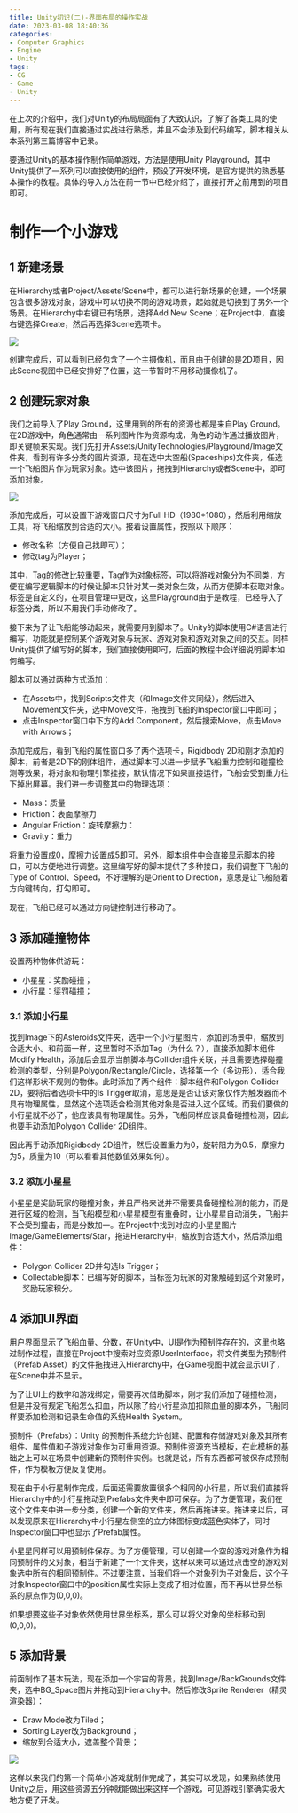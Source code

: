 ```yaml
---
title: Unity初识(二)-界面布局的操作实战
date: 2023-03-08 18:40:36
categories:
- Computer Graphics
- Engine
- Unity
tags:
- CG
- Game
- Unity
---
```


在上次的介绍中，我们对Unity的布局局面有了大致认识，了解了各类工具的使用，所有现在我们直接通过实战进行熟悉，并且不会涉及到代码编写，脚本相关从本系列第三篇博客中记录。

<!--more-->

要通过Unity的基本操作制作简单游戏，方法是使用Unity Playground，其中Unity提供了一系列可以直接使用的组件，预设了开发环境，是官方提供的熟悉基本操作的教程。具体的导入方法在前一节中已经介绍了，直接打开之前用到的项目即可。



# 制作一个小游戏

## 1 新建场景

在Hierarchy或者Project/Assets/Scene中，都可以进行新场景的创建，一个场景包含很多游戏对象，游戏中可以切换不同的游戏场景，起始就是切换到了另外一个场景。在Hierarchy中右键已有场景，选择Add New Scene；在Project中，直接右键选择Create，然后再选择Scene选项卡。

![](./unity2/1.png)

创建完成后，可以看到已经包含了一个主摄像机，而且由于创建的是2D项目，因此Scene视图中已经安排好了位置，这一节暂时不用移动摄像机了。



## 2 创建玩家对象

我们之前导入了Play Ground，这里用到的所有的资源也都是来自Play Ground。在2D游戏中，角色通常由一系列图片作为资源构成，角色的动作通过播放图片，即关键帧来实现。我们先打开Assets/UnityTechnologies/Playground/Image文件夹，看到有许多分类的图片资源，现在选中太空船(Spaceships)文件夹，任选一个飞船图片作为玩家对象。选中该图片，拖拽到Hierarchy或者Scene中，即可添加对象。

![](./unity2/2.png)

添加完成后，可以设置下游戏窗口尺寸为Full HD（1980*1080），然后利用缩放工具，将飞船缩放到合适的大小。接着设置属性，按照以下顺序：

* 修改名称（方便自己找即可）；
* 修改tag为Player；

其中，Tag的修改比较重要，Tag作为对象标签，可以将游戏对象分为不同类，方便在编写逻辑脚本的时候让脚本只针对某一类对象生效，从而方便脚本获取对象。标签是自定义的，在项目管理中更改，这里Playground由于是教程，已经导入了标签分类，所以不用我们手动修改了。

接下来为了让飞船能够动起来，就需要用到脚本了。Unity的脚本使用C#语言进行编写，功能就是控制某个游戏对象与玩家、游戏对象和游戏对象之间的交互。同样Unity提供了编写好的脚本，我们直接使用即可，后面的教程中会详细说明脚本如何编写。

脚本可以通过两种方式添加：

* 在Assets中，找到Scripts文件夹（和Image文件夹同级），然后进入Movement文件夹，选中Move文件，拖拽到飞船的Inspector窗口中即可；
* 点击Inspector窗口中下方的Add Component，然后搜索Move，点击Move with Arrows；

添加完成后，看到飞船的属性窗口多了两个选项卡，Rigidbody 2D和刚才添加的脚本，前者是2D下的刚体组件，通过脚本可以进一步赋予飞船重力控制和碰撞检测等效果，将对象和物理引擎挂接，默认情况下如果直接运行，飞船会受到重力往下掉出屏幕。我们进一步调整其中的物理选项：

* Mass：质量
* Friction：表面摩擦力
* Angular Friction：旋转摩擦力：
* Gravity：重力

将重力设置成0，摩擦力设置成5即可。另外，脚本组件中会直接显示脚本的接口，可以方便地进行调整。这里编写好的脚本提供了多种接口，我们调整下飞船的Type of Control、Speed，不好理解的是Orient to Direction，意思是让飞船随着方向键转向，打勾即可。

现在，飞船已经可以通过方向键控制进行移动了。

## 3 添加碰撞物体

设置两种物体供游玩：

* 小星星：奖励碰撞；
* 小行星：惩罚碰撞；

### 3.1 添加小行星

找到Image下的Asteroids文件夹，选中一个小行星图片，添加到场景中，缩放到合适大小。和前面一样，这里暂时不添加Tag（为什么？），直接添加脚本组件Modify Health，添加后会显示当前脚本与Collider组件关联，并且需要选择碰撞检测的类型，分别是Polygon/Rectangle/Circle，选择第一个（多边形），适合我们这样形状不规则的物体。此时添加了两个组件：脚本组件和Polygon Collider 2D，要将后者选项卡中的Is Trigger取消，意思是是否让该对象仅作为触发器而不具有物理属性，显然这个选项适合检测其他对象是否进入这个区域。而我们要做的小行星就不必了，他应该具有物理属性。另外，飞船同样应该具备碰撞检测，因此也要手动添加Polygon Collider 2D组件。

因此再手动添加Rigidbody 2D组件，然后设置重力为0，旋转阻力为0.5，摩擦力为5，质量为10（可以看看其他数值效果如何）。

### 3.2 添加小星星

小星星是奖励玩家的碰撞对象，并且严格来说并不需要具备碰撞检测的能力，而是进行区域的检测，当飞船模型和小星星模型有重叠时，让小星星自动消失，飞船并不会受到撞击，而是分数加一。在Project中找到对应的小星星图片Image/GameElements/Star，拖进Hierarchy中，缩放到合适大小，然后添加组件：

* Polygon Collider 2D并勾选Is Trigger；
* Collectable脚本：已编写好的脚本，当标签为玩家的对象触碰到这个对象时，奖励玩家积分。

## 4 添加UI界面

用户界面显示了飞船血量、分数，在Unity中，UI是作为预制件存在的，这里也略过制作过程，直接在Project中搜索对应资源UserInterface，将文件类型为预制件（Prefab Asset）的文件拖拽进入Hierarchy中，在Game视图中就会显示UI了，在Scene中并不显示。

为了让UI上的数字和游戏绑定，需要再次借助脚本，刚才我们添加了碰撞检测，但是并没有规定飞船怎么扣血，所以除了给小行星添加扣除血量的脚本外，飞船同样要添加检测和记录生命值的系统Health System。

预制件（Prefabs）：Unity 的预制件系统允许创建、配置和存储游戏对象及其所有组件、属性值和子游戏对象作为可重用资源。预制件资源充当模板，在此模板的基础之上可以在场景中创建新的预制件实例。也就是说，所有东西都可被保存成预制件，作为模板方便反复使用。

现在由于小行星制作完成，后面还需要放置很多个相同的小行星，所以我们直接将Hierarchy中的小行星拖动到Prefabs文件夹中即可保存。为了方便管理，我们在这个文件夹中进一步分类，创建一个新的文件夹，然后再拖进来。拖进来以后，可以发现原来在Hierarchy中小行星左侧空的立方体图标变成蓝色实体了，同时Inspector窗口中也显示了Prefab属性。

小星星同样可以用预制件保存。为了方便管理，可以创建一个空的游戏对象作为相同预制件的父对象，相当于新建了一个文件夹，这样以来可以通过点击空的游戏对象选中所有的相同预制件。不过要注意，当我们将一个对象列为子对象后，这个子对象Inspector窗口中的position属性实际上变成了相对位置，而不再以世界坐标系的原点作为(0,0,0)。

如果想要这些子对象依然使用世界坐标系，那么可以将父对象的坐标移动到(0,0,0)。

## 5 添加背景

前面制作了基本玩法，现在添加一个宇宙的背景，找到Image/BackGrounds文件夹，选中BG_Space图片并拖动到Hierarchy中。然后修改Sprite Renderer（精灵渲染器）：

* Draw Mode改为Tiled；
* Sorting Layer改为Background；
* 缩放到合适大小，遮盖整个背景；

![](./unity2/3.png)

这样以来我们的第一个简单小游戏就制作完成了，其实可以发现，如果熟练使用Unity之后，用这些资源五分钟就能做出来这样一个游戏，可见游戏引擎确实极大地方便了开发。
